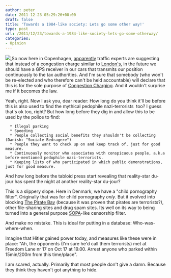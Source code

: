 ```yaml
---
author: peter
date: 2011-12-23 05:29:26+00:00
draft: false
title: 'Towards a 1984-like society: Lets go some other way!'
type: post
url: /2011/12/23/towards-a-1984-like-society-lets-go-some-otherway/
categories:
- Opinion
---
```


[![](http://www.morch.com/wp-content/uploads/2011/12/gpsSurveillance.jpg)
](http://www.morch.com/wp-content/uploads/2011/12/gpsSurveillance.jpg)So now here in Copenhagen, [apparently](http://politiken.dk/indland/ECE1486684/ny-gps-teknologi-overhaler-betalingsringen/) traffic experts are suggesting that instead of a congestion charge similar to [London's](http://en.wikipedia.org/wiki/London_congestion_charge), in the future we should have a GPS receiver in our cars that transmits our position continuously to the tax authorities. And I'm sure that somebody (who won't be re-elected and who therefore can't be held accountable) will declare that this is for the sole purpose of [Congestion Charging](http://en.wikipedia.org/wiki/Congestion_pricing). And it wouldn't surprise me if it becomes the law.

Yeah, right. Now I ask you, dear reader: How long do you think it'll be before this is also used to find the mythical pedophile nazi-terrorists  too? I guess that's ok too, right? But how long before they dig in and allow this to be used by the police to find:



	  * Illegal parking
	  * Speeding
	  * People collecting social benefits they shouldn't be collecting (Danish: "Sociale Bedragere")
	  * People they want to check up on and keep track of, just for good measure.
	  * Continuously monitor who associates with conspicuous people, a.k.a before-mentioned pedophile nazi-terrorists.
	  * Keeping lists of who participated in which public demonstrations, just for good measure.

And how long before the tabloid press start revealing that reality-star du-jour has spent the night at another reality-star du-jour?

This is a slippery slope. Here in Denmark, we have a "child pornography filter". Originally that was for child pornography _only_. But it evolved into blocking [The Pirate Bay](http://thepiratebay.org/) (because it was proven that pirates are terrorists?), other file-sharing sites and drug spam sites. Its well on its way to being turned into a general purpose [SOPA](http://en.wikipedia.org/wiki/Stop_Online_Piracy_Act)-like censorship filter.

And make no mistake. This is ideal for putting in a database: Who-was-where-when.

Imagine that Hitler gained power today, and measures like these were in place: "Ah, the opponents (I'm sure he'd call them terrorists) met at Freedom Lane nr 17 on Oct 17 at 19.00. Arrest anyone who parked within 15min/200m from this time/place".

I am scared, actually. Primarily that most people don't give a damn. Because they think they haven't got anything to hide.
